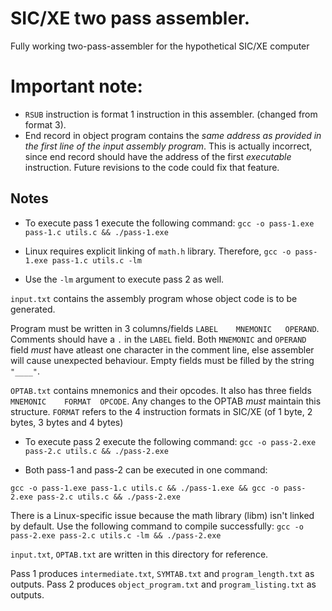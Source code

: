# SIC/XE two pass assembler.

Fully working two-pass-assembler for the hypothetical SIC/XE computer

# Important note:

- `RSUB` instruction is format 1 instruction in this assembler. (changed from format 3).
- End record in object program contains the _same address as provided in the first line of the input assembly program_. This is actually incorrect, since end record should have the address of the first _executable_ instruction. Future revisions to the code could fix that feature.

## Notes

- To execute pass 1 execute the following command:
  `gcc -o pass-1.exe pass-1.c utils.c && ./pass-1.exe`

- Linux requires explicit linking of `math.h` library. Therefore,
  `gcc -o pass-1.exe pass-1.c utils.c -lm`

- Use the `-lm` argument to execute pass 2 as well.

`input.txt` contains the assembly program whose object code is to be generated.

Program must be written in 3 columns/fields `LABEL    MNEMONIC   OPERAND`.
Comments should have a `.` in the `LABEL` field. Both `MNEMONIC` and `OPERAND` field _must_ have atleast one character in the comment line, else assembler will cause unexpected behaviour.
Empty fields must be filled by the string `"____"`.

`OPTAB.txt` contains mnemonics and their opcodes. It also has three fields `MNEMONIC    FORMAT  OPCODE`. Any changes to the OPTAB _must_ maintain this structure. `FORMAT` refers to the 4 instruction formats in SIC/XE (of 1 byte, 2 bytes, 3 bytes and 4 bytes)

- To execute pass 2 execute the following command:
  `gcc -o pass-2.exe pass-2.c utils.c && ./pass-2.exe`

- Both pass-1 and pass-2 can be executed in one command:

`gcc -o pass-1.exe pass-1.c utils.c && ./pass-1.exe && gcc -o pass-2.exe pass-2.c utils.c && ./pass-2.exe`

There is a Linux-specific issue because the math library (libm) isn't linked by default. Use the following command to compile successfully:
`gcc -o pass-2.exe pass-2.c utils.c -lm && ./pass-2.exe`

`input.txt`, `OPTAB.txt` are written in this directory for reference.

Pass 1 produces `intermediate.txt`, `SYMTAB.txt` and `program_length.txt` as outputs.
Pass 2 produces `object_program.txt` and `program_listing.txt` as outputs.
